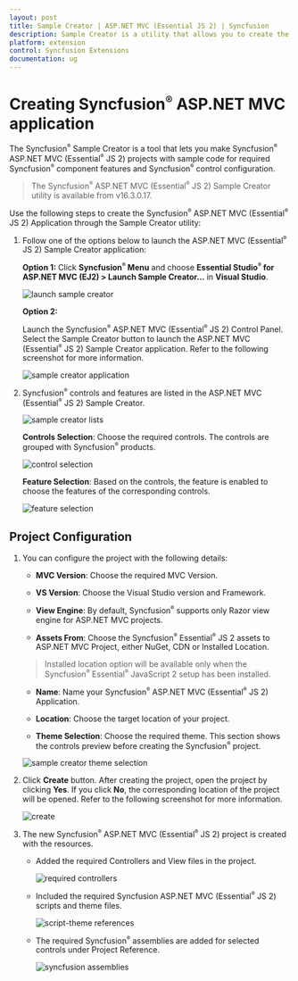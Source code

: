 ```yaml
---
layout: post
title: Sample Creator | ASP.NET MVC (Essential JS 2) | Syncfusion
description: Sample Creator is a utility that allows you to create the Syncfusion ASP.NET MVC (Essential JS 2) Projects with required Syncfusion controls
platform: extension
control: Syncfusion Extensions
documentation: ug
---
```


# Creating Syncfusion<sup style="font-size:70%">&reg;</sup> ASP.NET MVC application

The Syncfusion<sup style="font-size:70%">&reg;</sup> Sample Creator is a tool that lets you make Syncfusion<sup style="font-size:70%">&reg;</sup> ASP.NET MVC (Essential<sup style="font-size:70%">&reg;</sup> JS 2) projects with sample code for required Syncfusion<sup style="font-size:70%">&reg;</sup> component features and Syncfusion<sup style="font-size:70%">&reg;</sup> control configuration.

> The Syncfusion<sup style="font-size:70%">&reg;</sup> ASP.NET MVC (Essential<sup style="font-size:70%">&reg;</sup> JS 2) Sample Creator utility is available from v16.3.0.17.

Use the following steps to create the Syncfusion<sup style="font-size:70%">&reg;</sup> ASP.NET MVC (Essential<sup style="font-size:70%">&reg;</sup> JS 2) Application through the Sample Creator utility:

1. Follow one of the options below to launch the ASP.NET MVC (Essential<sup style="font-size:70%">&reg;</sup> JS 2) Sample Creator application:

    **Option 1:** Click **Syncfusion<sup style="font-size:70%">&reg;</sup> Menu** and choose **Essential Studio<sup style="font-size:70%">&reg;</sup> for ASP.NET MVC (EJ2) > Launch Sample Creator…** in **Visual Studio**.

    ![launch sample creator](images/launch-sample-creator.png)

    **Option 2:**

    Launch the Syncfusion<sup style="font-size:70%">&reg;</sup> ASP.NET MVC (Essential<sup style="font-size:70%">&reg;</sup> JS 2) Control Panel. Select the Sample Creator button to launch the ASP.NET MVC (Essential<sup style="font-size:70%">&reg;</sup> JS 2) Sample Creator application. Refer to the following screenshot for more information.

    ![sample creator application](images/sample-creator-application.png)

2. Syncfusion<sup style="font-size:70%">&reg;</sup> controls and features are listed in the ASP.NET MVC (Essential<sup style="font-size:70%">&reg;</sup> JS 2) Sample Creator.

    ![sample creator lists](images/sample-creator-list.png)

    **Controls Selection**: Choose the required controls. The controls are grouped with Syncfusion<sup style="font-size:70%">&reg;</sup> products.

    ![control selection](images/control-selection.png)

    **Feature Selection**: Based on the controls, the feature is enabled to choose the features of the corresponding controls.

    ![feature selection](images/feature-list.png)

## Project Configuration

1. You can configure the project with the following details:

    * **MVC Version**: Choose the required MVC Version.

    * **VS Version**: Choose the Visual Studio version and Framework.

    * **View Engine**: By default, Syncfusion<sup style="font-size:70%">&reg;</sup> supports only Razor view engine for ASP.NET MVC projects.

    * **Assets From**: Choose the Syncfusion<sup style="font-size:70%">&reg;</sup> Essential<sup style="font-size:70%">&reg;</sup> JS 2 assets to ASP.NET MVC Project, either NuGet, CDN or Installed Location.

    > Installed location option will be available only when the Syncfusion<sup style="font-size:70%">&reg;</sup> Essential<sup style="font-size:70%">&reg;</sup> JavaScript 2 setup has been installed.

    * **Name**: Name your Syncfusion<sup style="font-size:70%">&reg;</sup> ASP.NET MVC (Essential<sup style="font-size:70%">&reg;</sup> JS 2) Application.

    * **Location**: Choose the target location of your project.

    * **Theme Selection**: Choose the required theme. This section shows the controls preview before creating the Syncfusion<sup style="font-size:70%">&reg;</sup> project.

    ![sample creator theme selection](images/aspnet-mvc-samplecreator.png)

2. Click **Create** button. After creating the project, open the project by clicking **Yes**. If you click **No**, the corresponding location of the project will be opened. Refer to the following screenshot for more information.

    ![create](images/sample-creator-create.png)

3. The new Syncfusion<sup style="font-size:70%">&reg;</sup> ASP.NET MVC (Essential<sup style="font-size:70%">&reg;</sup> JS 2) project is created with the resources.

    * Added the required Controllers and View files in the project.

        ![required controllers](images/required-controllers.png)

    * Included the required Syncfusion ASP.NET MVC (Essential<sup style="font-size:70%">&reg;</sup> JS 2) scripts and theme files.

        ![script-theme references](images/scripts-theme.png)

    * The required Syncfusion<sup style="font-size:70%">&reg;</sup> assemblies are added for selected controls under Project Reference.

        ![syncfusion assemblies](images/syncfusion-assemblies.png)
